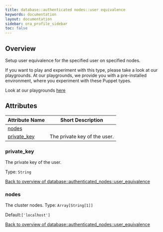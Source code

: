 ```yaml
---
title: database::authenticated nodes::user equivalence
keywords: documentation
layout: documentation
sidebar: ora_profile_sidebar
toc: false
---
```

## Overview

Setup user equivalence for the specified user on specified nodes.




If you want to play and experiment with this type, please take a look at our playgrounds. At our playgrounds, 
we provide you with a pre-installed environment, where you experiment with these Puppet types.

Look at our playgrounds [here](/playgrounds#oracle)

## Attributes



Attribute Name                                                              | Short Description            |
--------------------------------------------------------------------------- | ---------------------------- |
[nodes](#database::authenticated_nodes::user_equivalence_nodes)             |                              |
[private_key](#database::authenticated_nodes::user_equivalence_private_key) | The private key of the user. |




### private_key<a name='database::authenticated_nodes::user_equivalence_private_key'>

The private key of the user.

Type: `String`


[Back to overview of database::authenticated_nodes::user_equivalence](#attributes)

### nodes<a name='database::authenticated_nodes::user_equivalence_nodes'>

The cluster nodes.
Type: `Array[String[1]]`

Default:`['localhost']`

[Back to overview of database::authenticated_nodes::user_equivalence](#attributes)
